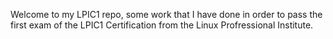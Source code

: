 Welcome to my LPIC1 repo, some work that I have done in order to pass the first exam of
the LPIC1 Certification from the Linux Profressional Institute.
